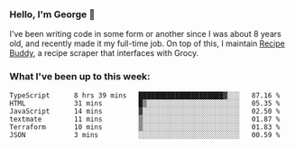 ### Hello, I'm George 👋

I've been writing code in some form or another since I was about 8 years old, and recently made it my full-time job. On top of this, I maintain [Recipe Buddy](https://github.com/georgegebbett/recipe-buddy), a recipe scraper that interfaces with Grocy.  

<!--
**georgegebbett/georgegebbett** is a ✨ _special_ ✨ repository because its `README.md` (this file) appears on your GitHub profile.

Here are some ideas to get you started:

- 🔭 I’m currently working on ...
- 🌱 I’m currently learning ...
- 👯 I’m looking to collaborate on ...
- 🤔 I’m looking for help with ...
- 💬 Ask me about ...
- 📫 How to reach me: ...
- 😄 Pronouns: ...
- ⚡ Fun fact: ...
-->

### What I've been up to this week:
<!--START_SECTION:waka-->

```text
TypeScript      8 hrs 39 mins   █████████████████████▓░░░   87.16 %
HTML            31 mins         █▒░░░░░░░░░░░░░░░░░░░░░░░   05.35 %
JavaScript      14 mins         ▓░░░░░░░░░░░░░░░░░░░░░░░░   02.50 %
textmate        11 mins         ▒░░░░░░░░░░░░░░░░░░░░░░░░   01.87 %
Terraform       10 mins         ▒░░░░░░░░░░░░░░░░░░░░░░░░   01.83 %
JSON            3 mins          ░░░░░░░░░░░░░░░░░░░░░░░░░   00.59 %
```

<!--END_SECTION:waka-->
